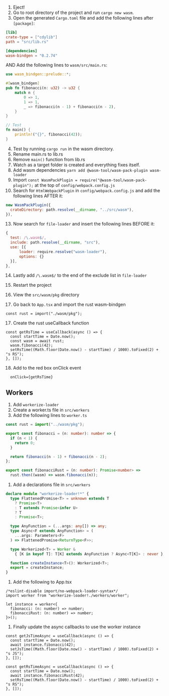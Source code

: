 1. Eject!
1. Go to root directory of the project and run `cargo new wasm`.
1. Open the generated `Cargo.toml` file and add the following lines after `[package]`:

```toml
[lib]
crate-type = ["cdylib"]
path = "src/lib.rs"

[dependencies]
wasm-bindgen = "0.2.74"
```

AND Add the following lines to `wasm/src/main.rs`:

```rust
use wasm_bindgen::prelude::*;

#[wasm_bindgen]
pub fn fibonacci(n: u32) -> u32 {
    match n {
        0 => 1,
        1 => 1,
        _ => fibonacci(n - 1) + fibonacci(n - 2),
    }
}

// Test
fn main() {
    println!("{}", fibonacci(42));
}

```

4. Test by running `cargo run` in the wasm directory.
5. Rename main.rs to lib.rs
6. Remove `main()` function from lib.rs
7. Watch as a target folder is created and everything fixes itself.
8. Add wasm dependencies `yarn add @wasm-tool/wasm-pack-plugin wasm-loader`
9. Import `const WasmPackPlugin = require("@wasm-tool/wasm-pack-plugin");` at the top of `config/webpack.config.js`
10. Search for `HtmlWebpackPlugin` in `config/webpack.config.js` and add the following lines AFTER it:

```js
new WasmPackPlugin({
  crateDirectory: path.resolve(__dirname, "../src/wasm"),
}),
```

13. Now search for `file-loader` and insert the following lines BEFORE it:

```js
{
  test: /\.wasm$/,
  include: path.resolve(__dirname, "src"),
  use: [{
      loader: require.resolve("wasm-loader"),
      options: {}
  }],
},

```

14. Lastly add `/\.wasm$/` to the end of the exclude list in `file-loader`

15. Restart the project
16. View the `src/wasm/pkg` directory
17. Go back to `App.tsx` and import the rust wasm-bindgen

```tsx
const rust = import("./wasm/pkg");
```

17. Create the rust useCallback function

```tsx
const getRsTime = useCallback(async () => {
  const startTime = Date.now();
  const wasm = await rust;
  wasm.fibonacci(42);
  setRsTime((Math.floor(Date.now() - startTime) / 1000).toFixed(2) + "s RS");
}, []);
```

18. Add to the red box onClick event

```
  onClick={getRsTime}
```

## Workers

1. Add `workerize-loader`
1. Create a worker.ts file in `src/workers`
1. Add the following lines to `worker.ts`

```ts
const rust = import("../wasm/pkg");

export const fibonacci = (n: number): number => {
  if (n < 1) {
    return 0;
  }

  return fibonacci(n - 1) + fibonacci(n - 2);
};

export const fibonacciRust = (n: number): Promise<number> =>
  rust.then((wasm) => wasm.fibonacci(n));
```

1. Add a declarations file in `src/workers`

```ts
declare module "workerize-loader!*" {
  type FlattenedPromise<T> = unknown extends T
    ? Promise<T>
    : T extends Promise<infer U>
    ? T
    : Promise<T>;

  type AnyFunction = (...args: any[]) => any;
  type Async<F extends AnyFunction> = (
    ...args: Parameters<F>
  ) => FlattenedPromise<ReturnType<F>>;

  type Workerized<T> = Worker &
    { [K in keyof T]: T[K] extends AnyFunction ? Async<T[K]> : never };

  function createInstance<T>(): Workerized<T>;
  export = createInstance;
}
```

1. Add the following to App.tsx

```tsx
/*eslint-disable import/no-webpack-loader-syntax*/
import worker from "workerize-loader!./workers/worker";

let instance = worker<{
  fibonacci: (n: number) => number;
  fibonacciRust: (n: number) => number;
}>();
```

1. Finally update the async callbacks to use the worker instance

```tsx
const getJsTimeAsync = useCallback(async () => {
  const startTime = Date.now();
  await instance.fibonacci(42);
  setJsTime((Math.floor(Date.now() - startTime) / 1000).toFixed(2) + "s JS");
}, []);

const getRsTimeAsync = useCallback(async () => {
  const startTime = Date.now();
  await instance.fibonacciRust(42);
  setRsTime((Math.floor(Date.now() - startTime) / 1000).toFixed(2) + "s RS");
}, []);
```

